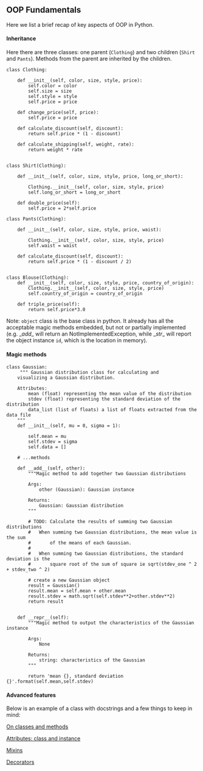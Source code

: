 ## OOP Fundamentals

Here we list a brief recap of key aspects of OOP in Python.

#### Inheritance

Here there are three classes: one parent (`Clothing`) and two children (`Shirt` and `Pants`). Methods from the parent are inherited by the children.

```
class Clothing:

    def __init__(self, color, size, style, price):
        self.color = color
        self.size = size
        self.style = style
        self.price = price
        
    def change_price(self, price):
        self.price = price
        
    def calculate_discount(self, discount):
        return self.price * (1 - discount)
    
    def calculate_shipping(self, weight, rate):
        return weight * rate
    
        
class Shirt(Clothing):
    
    def __init__(self, color, size, style, price, long_or_short):
        
        Clothing.__init__(self, color, size, style, price)
        self.long_or_short = long_or_short
    
    def double_price(self):
        self.price = 2*self.price
    
class Pants(Clothing):

    def __init__(self, color, size, style, price, waist):
        
        Clothing.__init__(self, color, size, style, price)
        self.waist = waist
        
    def calculate_discount(self, discount):
        return self.price * (1 - discount / 2)
    

class Blouse(Clothing):
    def __init__(self, color, size, style, price, country_of_origin):
        Clothing.__init__(self, color, size, style, price)
        self.country_of_origin = country_of_origin
        
    def triple_price(self):
        return self.price*3.0
```

Note: `object` class is the base class in python. It already has all the acceptable magic methods embedded, but not or partially implemented (e.g. \__add__ will return an NotImplementedException, while \__str__ will report the object instance `id`, which is the location in memory).

#### Magic methods

```
class Gaussian:
     """ Gaussian distribution class for calculating and 
    visualizing a Gaussian distribution.
    
    Attributes:
        mean (float) representing the mean value of the distribution
        stdev (float) representing the standard deviation of the distribution
        data_list (list of floats) a list of floats extracted from the data file
    """
    def __init__(self, mu = 0, sigma = 1):
        
        self.mean = mu
        self.stdev = sigma
        self.data = []

    # ...methods

    def __add__(self, other):
        """Magic method to add together two Gaussian distributions
        
        Args:
            other (Gaussian): Gaussian instance
            
        Returns:
            Gaussian: Gaussian distribution   
        """
        
        # TODO: Calculate the results of summing two Gaussian distributions
        #   When summing two Gaussian distributions, the mean value is the sum
        #       of the means of each Gaussian.
        #
        #   When summing two Gaussian distributions, the standard deviation is the
        #       square root of the sum of square ie sqrt(stdev_one ^ 2 + stdev_two ^ 2)
        
        # create a new Gaussian object
        result = Gaussian()
        result.mean = self.mean + other.mean
        result.stdev = math.sqrt(self.stdev**2+other.stdev**2)
        return result


    def __repr__(self):
        """Magic method to output the characteristics of the Gaussian instance
        
        Args:
            None
        
        Returns:
            string: characteristics of the Gaussian
        """

        return 'mean {}, standard deviation {}'.format(self.mean,self.stdev)
```

#### Advanced features

Below is an example of a class with docstrings and a few things to keep in mind:

[On classes and methods](https://realpython.com/instance-class-and-static-methods-demystified/)

[Attributes: class and instance](https://www.python-course.eu/python3_class_and_instance_attributes.php)

[Mixins](https://easyaspython.com/mixins-for-fun-and-profit-cb9962760556)

[Decorators](https://realpython.com/primer-on-python-decorators/)

